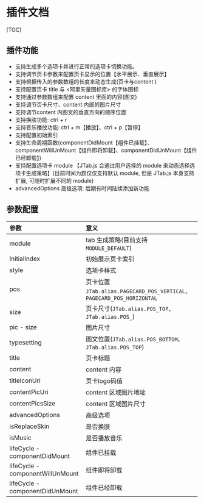 # 插件文档
[TOC]
## 插件功能
- 支持生成多个选项卡并进行正常的选项卡切换功能。
- 支持调节页卡参数来配置页卡显示的位置【水平展示、垂直展示】
- 支持根据传入的参数数组的长度来动态生成(页卡与content )
- 支持配置页卡 title 与 <阿里矢量图标库> 的字体图标
- 支持通过参数数组来配置 content 里面的内容(图文)
- 支持调节页卡尺寸、content 内部的图片尺寸
- 支持调节content 内图文的垂直方向的顺序位置
- 支持换肤功能: ctrl + r
- 支持音乐播放功能: ctrl + m【播放】、ctrl + p【暂停】
- 支持配置初始索引
- 支持生命周期函数(componentDidMount【组件已挂载】、componentWillUnMount【组件即将卸载】、componentDidUnMount【组件已经卸载】)
- 支持配置选项卡 module 【JTab.js 会通过用户选择的 module 来动态选择选项卡生成策略】(目前时间为题仅仅支持默认 module, 但是 JTab.js 本身支持扩展, 可随时扩展不同的 module)
- advancedOptions 高级选项: 后期有时间陆续添加新功能

## 参数配置
|参数|意义|
|:--|:--|
|module|tab 生成策略(目前支持 `MODULE_DEFAULT`)|
|InitialIndex|初始展示页卡索引|
|style|选项卡样式|
|pos|页卡位置`JTab.alias.PAGECARD_POS_VERTICAL`、`PAGECARD_POS_HORIZONTAL`
|size|页卡尺寸(`JTab.alias.POS_TOP`、`JTab.alias.POS_`)|
|pic - size|图片尺寸|
|typesetting|图文位置(`JTab.alias.POS_BOTTOM`、`JTab.alias.POS_TOP`)|
|title|页卡标题|
|content|content 内容|
|titleIconUri|页卡logo码值|
|contentPicUri|content 区域图片地址|
|contentPicsSize|content 区域图片尺寸|
|advancedOptions|高级选项|
|isReplaceSkin|是否换肤|
|isMusic|是否播放音乐|
|lifeCycle - componentDidMount|组件已挂载|
|lifeCycle - componentWillUnMount |组件即将卸载|
|lifeCycle - componentDidUnMount |组件已经卸载|